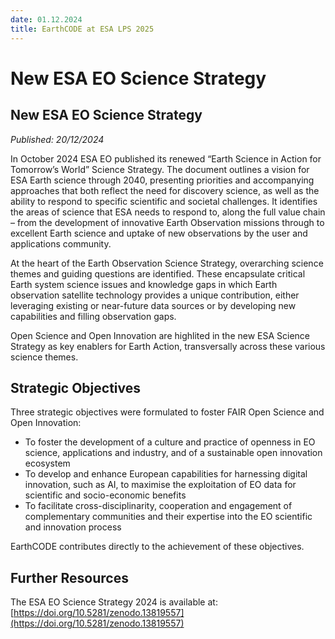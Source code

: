 ```yaml
---
date: 01.12.2024
title: EarthCODE at ESA LPS 2025
---
```


# New ESA EO Science Strategy <!--{ as="img" mode="hero" src="https://esa-earthcode.github.io/portal-assets/blog/Earth_Observation_Science_Strategy_pillars.jpg" }-->

## New ESA EO Science Strategy
*Published: 20/12/2024*

In October 2024 ESA EO published its renewed “Earth Science in Action for Tomorrow’s World” Science Strategy. The document outlines a vision for ESA Earth science through 2040, presenting priorities and accompanying approaches that both reflect the need for discovery science, as well as the ability to respond to specific scientific and societal challenges. It identifies the areas of science that ESA needs to respond to, along the full value chain – from the development of innovative Earth Observation missions through to excellent Earth science and uptake of new observations by the user and applications community. 

At the heart of the Earth Observation Science Strategy, overarching science themes and guiding questions are identified. These encapsulate critical Earth system science issues and knowledge gaps in which Earth observation satellite technology provides a unique contribution, either leveraging existing or near-future data sources or by developing new capabilities and filling observation gaps. 

Open Science and Open Innovation are highlited in the new ESA Science Strategy as key enablers for Earth Action, transversally across these various science themes.

## Strategic Objectives

Three strategic objectives were formulated to foster FAIR Open Science and Open Innovation: 

- To foster the development of a culture and practice of openness in EO science, applications and industry, and of a sustainable open innovation ecosystem 
- To develop and enhance European capabilities for harnessing digital innovation, such as AI, to maximise the exploitation of EO data for scientific and socio-economic benefits 
- To facilitate cross-disciplinarity, cooperation and engagement of complementary communities and their expertise into the EO scientific and innovation process 

 

EarthCODE contributes directly to the achievement of these objectives.

## Further Resources

The ESA EO Science Strategy 2024 is available at: [https://doi.org/10.5281/zenodo.13819557](https://doi.org/10.5281/zenodo.13819557)